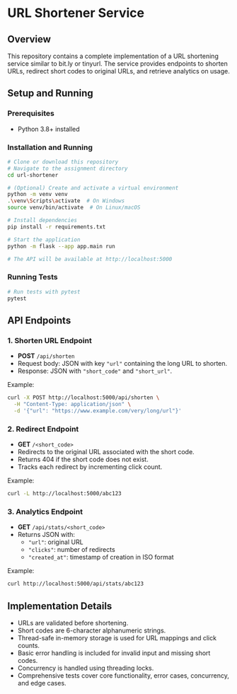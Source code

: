 # URL Shortener Service

## Overview
This repository contains a complete implementation of a URL shortening service similar to bit.ly or tinyurl. The service provides endpoints to shorten URLs, redirect short codes to original URLs, and retrieve analytics on usage.

## Setup and Running

### Prerequisites
- Python 3.8+ installed

### Installation and Running
```bash
# Clone or download this repository
# Navigate to the assignment directory
cd url-shortener

# (Optional) Create and activate a virtual environment
python -m venv venv
.\venv\Scripts\activate  # On Windows
source venv/bin/activate  # On Linux/macOS

# Install dependencies
pip install -r requirements.txt

# Start the application
python -m flask --app app.main run

# The API will be available at http://localhost:5000
```

### Running Tests
```bash
# Run tests with pytest
pytest
```

## API Endpoints

### 1. Shorten URL Endpoint
- **POST** `/api/shorten`
- Request body: JSON with key `"url"` containing the long URL to shorten.
- Response: JSON with `"short_code"` and `"short_url"`.

Example:
```bash
curl -X POST http://localhost:5000/api/shorten \
  -H "Content-Type: application/json" \
  -d '{"url": "https://www.example.com/very/long/url"}'
```

### 2. Redirect Endpoint
- **GET** `/<short_code>`
- Redirects to the original URL associated with the short code.
- Returns 404 if the short code does not exist.
- Tracks each redirect by incrementing click count.

Example:
```bash
curl -L http://localhost:5000/abc123
```

### 3. Analytics Endpoint
- **GET** `/api/stats/<short_code>`
- Returns JSON with:
  - `"url"`: original URL
  - `"clicks"`: number of redirects
  - `"created_at"`: timestamp of creation in ISO format

Example:
```bash
curl http://localhost:5000/api/stats/abc123
```

## Implementation Details

- URLs are validated before shortening.
- Short codes are 6-character alphanumeric strings.
- Thread-safe in-memory storage is used for URL mappings and click counts.
- Basic error handling is included for invalid input and missing short codes.
- Concurrency is handled using threading locks.
- Comprehensive tests cover core functionality, error cases, concurrency, and edge cases.


